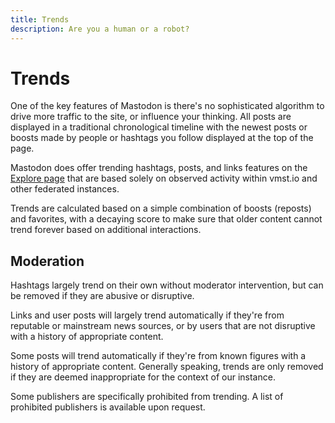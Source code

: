 ```yaml
---
title: Trends
description: Are you a human or a robot?
---
```


# Trends

One of the key features of Mastodon is there's no sophisticated algorithm to drive more traffic to the site, or influence your thinking.
All posts are displayed in a traditional chronological timeline with the newest posts or boosts made by people or hashtags you follow displayed at the top of the page.

Mastodon does offer trending hashtags, posts, and links features on the [Explore page](https://vmst.io/explore) that are based solely on observed activity within vmst.io and other federated instances.

Trends are calculated based on a simple combination of boosts (reposts) and favorites, with a decaying score to make sure that older content cannot trend forever based on additional interactions.

## Moderation

Hashtags largely trend on their own without moderator intervention, but can be removed if they are abusive or disruptive.

Links and user posts will largely trend automatically if they're from reputable or mainstream news sources, or by users that are not disruptive with a history of appropriate content.

Some posts will trend automatically if they're from known figures with a history of appropriate content.
Generally speaking, trends are only removed if they are deemed inappropriate for the context of our instance.

Some publishers are specifically prohibited from trending.
A list of prohibited publishers is available upon request.
